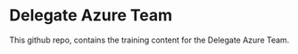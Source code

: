 # Delegate Azure Team
This github repo, contains the training content for the Delegate Azure Team. 

